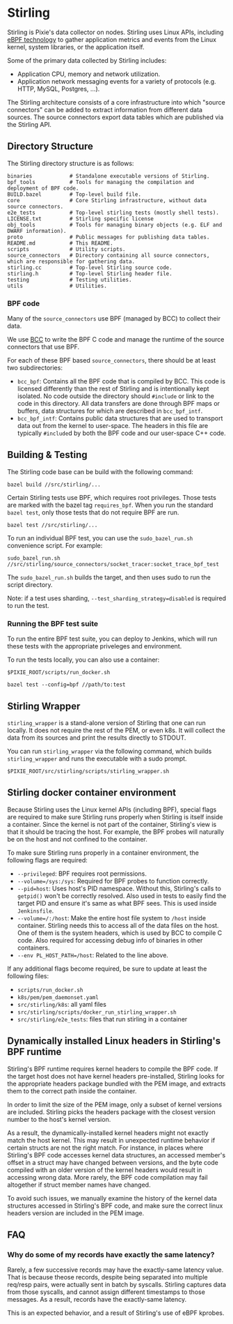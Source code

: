 # Stirling

Stirling is Pixie's data collector on nodes. Stirling uses Linux APIs, including [eBPF technology](https://www.iovisor.org/technology/ebpf) to gather application metrics and events from the Linux kernel, system libraries, or the application itself.

Some of the primary data collected by Stirling includes:

- Application CPU, memory and network utilization.
- Application network messaging events for a variety of protocols (e.g. HTTP, MySQL, Postgres, ...).

The Stirling architecture consists of a core infrastructure into which "source connectors" can be added to extract information from different data sources. The source connectors export data tables which are published via the Stirling API.

## Directory Structure

The Stirling directory structure is as follows:

```
binaries            # Standalone executable versions of Stirling.
bpf_tools           # Tools for managing the compilation and deployment of BPF code.
BUILD.bazel         # Top-level build file.
core                # Core Stirling infrastructure, without data source connectors.
e2e_tests           # Top-level stirling tests (mostly shell tests).
LICENSE.txt         # Stirling specific license
obj_tools           # Tools for managing binary objects (e.g. ELF and DWARF information).
proto               # Public messages for publishing data tables.
README.md           # This README.
scripts             # Utility scripts.
source_connectors   # Directory containing all source connectors, which are responsible for gathering data.
stirling.cc         # Top-level Stirling source code.
stirling.h          # Top-level Stirling header file.
testing             # Testing utilities.
utils               # Utilities.
```

### BPF code

Many of the `source_connectors` use BPF (managed by BCC) to collect their data.

We use [BCC](https://github.com/iovisor/bcc) to write the BPF C code and manage the runtime of the source connectors that use BPF.

For each of these BPF based `source_connectors`, there should be at least two subdirectories:

- `bcc_bpf`: Contains all the BPF code that is compiled by BCC. This code is licensed differently than the rest of Stirling and is intentionally kept isolated. No code outside the directory should `#include` or link to the code in this directory. All data transfers are done through BPF maps or buffers, data structures for which are described in `bcc_bpf_intf`.
- `bcc_bpf_intf`: Contains public data structures that are used to transport data out from the kernel to user-space. The headers in this file are typically `#include`d by both the BPF code and our user-space C++ code.

## Building & Testing

The Stirling code base can be build with the following command:

```
bazel build //src/stirling/...
```

Certain Stirling tests use BPF, which requires root privileges.
Those tests are marked with the bazel tag `requires_bpf`.
When you run the standard `bazel test`, only those tests that do not require BPF are run.
```
bazel test //src/stirling/...
```

To run an individual BPF test, you can use the `sudo_bazel_run.sh` convenience script. For example:
```
sudo_bazel_run.sh //src/stirling/source_connectors/socket_tracer:socket_trace_bpf_test

```
The `sudo_bazel_run.sh` builds the target, and then uses sudo to run the script directory.

Note: if a test uses sharding, `--test_sharding_strategy=disabled` is required to run the test.

### Running the BPF test suite

To run the entire BPF test suite, you can deploy to Jenkins, which will run these tests with the appropriate priveleges and environment.

To run the tests locally, you can also use a container:

```
$PIXIE_ROOT/scripts/run_docker.sh

bazel test --config=bpf //path/to:test
```

## Stirling Wrapper

`stirling_wrapper` is a stand-alone version of Stirling that one can run locally. It does not require the rest of the PEM, or even k8s. It will collect the data from its sources and print the results directly to STDOUT.

You can run `stirling_wrapper` via the following command, which builds `stirling_wrapper` and runs the executable with a sudo prompt.
```
$PIXIE_ROOT/src/stirling/scripts/stirling_wrapper.sh
```

## Stirling docker container environment

Because Stirling uses the Linux kernel APIs (including BPF), special flags are required to make sure Stirling runs properly when Stirling is itself inside a container. Since the kernel is not part of the container, Stirling's view is that it should be tracing the host. For example, the BPF probes will naturally be on the host and not confined to the container.

To make sure Stirling runs properly in a container environment, the following flags are required:

*   `--privileged`: BPF requires root permissions.
*   `--volume=/sys:/sys`: Required for BPF probes to function correctly.
*   `--pid=host`: Uses host's PID namespace. Without this, Stirling's calls to `getpid()` won't be correctly resolved.
    Also used in tests to easily find the target PID and ensure it's same as what BPF sees. This is used inside `Jenkinsfile`.
*   `--volume=/:/host`: Make the entire host file system to `/host` inside container. Stirling needs
    this to access all of the data files on the host. One of them is the system headers, which is
    used by BCC to compile C code. Also required for accessing debug info of binaries in other containers.
*   `--env PL_HOST_PATH=/host`: Related to the line above.

If any additional flags become required, be sure to update at least the following files:
 - `scripts/run_docker.sh`
 - `k8s/pem/pem_daemonset.yaml`
 - `src/stirling/k8s`: all yaml files
 - `src/stirling/scripts/docker_run_stirling_wrapper.sh`
 - `src/stirling/e2e_tests`: files that run stirling in a container

## Dynamically installed Linux headers in Stirling's BPF runtime

Stirling's BPF runtime requires kernel headers to compile the BPF code. If the target host does not
have kernel headers pre-installed, Stirling looks for the appropriate headers package bundled with
the PEM image, and extracts them to the correct path inside the container.

In order to limit the size of the PEM image, only a subset of kernel versions are included.
Stirling picks the headers package with the closest version number to the host's kernel version.

As a result, the dynamically-installed kernel headers might not exactly match the host kernel. This
may result in unexpected runtime behavior if certain structs are not the right match.  For instance,
in places where Stirling's BPF code accesses kernel data structures, an accessed member's offset in
a struct may have changed between versions, and the byte code compiled with an older version of the
kernel headers would result in accessing wrong data.  More rarely, the BPF code compilation may fail
altogether if struct member names have changed.

To avoid such issues, we manually examine the history of the kernel data structures accessed in
Stirling's BPF code, and make sure the correct linux headers version are included in the PEM image.

## FAQ

### Why do some of my records have exactly the same latency?

Rarely, a few successive records may have the exactly-same latency value. That is because theose
records, despite being separated into multiple req/resp pairs, were actually sent in batch by
syscalls. Stirling captures data from those syscalls, and cannot assign different timestamps to
those messages. As a result, records have the exactly-same latency.

This is an expected behavior, and a result of Stirling's use of eBPF kprobes.

